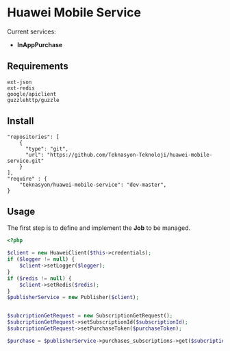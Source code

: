 Huawei Mobile Service
======================================

Current services:

   - **InAppPurchase** 


Requirements
------------
```
ext-json
ext-redis
google/apiclient
guzzlehttp/guzzle
```

Install
-------

```
"repositories": [
    {
      "type": "git",
      "url": "https://github.com/Teknasyon-Teknoloji/huawei-mobile-service.git"
    }
],
"require" : {
    "teknasyon/huawei-mobile-service": "dev-master",
}
```

Usage
-----

The first step is to define and implement the **Job** to be managed.

```php
<?php

$client = new HuaweiClient($this->credentials);
if ($logger != null) {
    $client->setLogger($logger);
}
if ($redis != null) {
    $client->setRedis($redis);
}
$publisherService = new Publisher($client);


$subcriptionGetRequest = new SubscriptionGetRequest();
$subcriptionGetRequest->setSubscriptionId($subscriptionId);
$subcriptionGetRequest->setPurchaseToken($purchaseToken);

$purchase = $publisherService->purchases_subscriptions->get($subcriptionGetRequest);

```